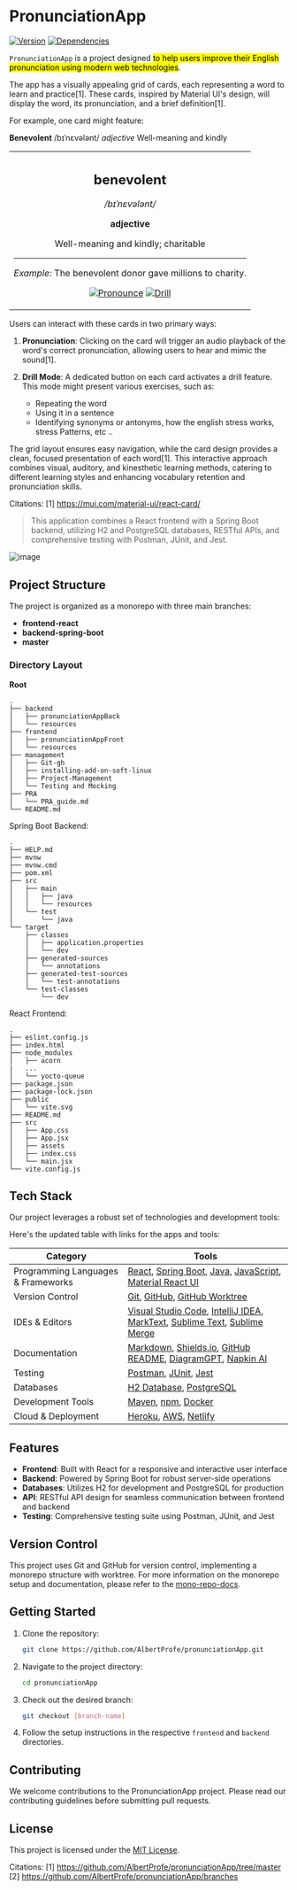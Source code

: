 # PronunciationApp

[![Version](https://img.shields.io/badge/version-0.1.0-blue)](https://github.com/AlbertProfe/pronunciationApp)
[![Dependencies](https://img.shields.io/badge/dependencies-up%20to%20date-brightgreen)](https://github.com/AlbertProfe/pronunciationApp)


`PronunciationApp` is a project designed <mark>to help users improve their English pronunciation using modern web technologies</mark>.

The app has a visually appealing grid of cards, each representing a word to learn and practice[1]. These cards, inspired by Material UI's design, will display the word, its pronunciation, and a brief definition[1].

For example, one card might feature:

**Benevolent**
/bɪˈnɛvələnt/
*adjective*
Well-meaning and kindly

<div align="center" width="30%"> <table> <tr> <td align="center"> <h2>benevolent</h2> <p><i>/bɪˈnɛvələnt/</i></p> <p><strong>adjective</strong></p> <p>Well-meaning and kindly; charitable</p> <hr> <p><em>Example:</em> The benevolent donor gave millions to charity.</p> <p> <a href="#"><img src="https://img.shields.io/badge/🔊-Pronounce-4CAF50" alt="Pronounce"></a> <a href="#"><img src="https://img.shields.io/badge/🎯-Drill-008CBA" alt="Drill"></a> </p> </td> </tr> </table> </div>


Users can interact with these cards in two primary ways:

1. **Pronunciation**: Clicking on the card will trigger an audio playback of the word's correct pronunciation, allowing users to hear and mimic the sound[1].

2. **Drill Mode**: A dedicated button on each card activates a drill feature. This mode might present various exercises, such as:
   - Repeating the word
   - Using it in a sentence
   - Identifying synonyms or antonyms, how the english stress works, stress Patterns, etc ..

The grid layout ensures easy navigation, while the card design provides a clean, focused presentation of each word[1]. This interactive approach combines visual, auditory, and kinesthetic learning methods, catering to different learning styles and enhancing vocabulary retention and pronunciation skills.

Citations:
[1] https://mui.com/material-ui/react-card/

> This application combines a React frontend with a Spring Boot backend, utilizing H2 and PostgreSQL databases, RESTful APIs, and comprehensive testing with Postman, JUnit, and Jest.

![image](https://github.com/user-attachments/assets/50731cd6-2cdf-4594-a62d-7df5f65cde50)

## Project Structure

The project is organized as a monorepo with three main branches:

- **frontend-react**
- **backend-spring-boot**
- **master**

### Directory Layout

**Root**

```
.
├── backend
│   ├── pronunciationAppBack
│   └── resources
├── frontend
│   ├── pronunciationAppFront
│   └── resources
├── management
│   ├── Git-gh
│   ├── installing-add-on-soft-linux
│   ├── Project-Management
│   └── Testing and Mocking
├── PRA
│   └── PRA_guide.md
└── README.md
```
Spring Boot Backend:

```
.
├── HELP.md
├── mvnw
├── mvnw.cmd
├── pom.xml
├── src
│   ├── main
│   │   ├── java
│   │   └── resources
│   └── test
│       └── java
└── target
    ├── classes
    │   ├── application.properties
    │   └── dev
    ├── generated-sources
    │   └── annotations
    ├── generated-test-sources
    │   └── test-annotations
    └── test-classes
        └── dev
```

React Frontend:

```
.
├── eslint.config.js
├── index.html
├── node_modules
│   ├── acorn
|   ...
│   └── yocto-queue
├── package.json
├── package-lock.json
├── public
│   └── vite.svg
├── README.md
├── src
│   ├── App.css
│   ├── App.jsx
│   ├── assets
│   ├── index.css
│   └── main.jsx
└── vite.config.js
```

## Tech Stack

Our project leverages a robust set of technologies and development tools:

Here's the updated table with links for the apps and tools:

| Category | Tools |
|----------|-------|
| Programming Languages & Frameworks | [React](https://reactjs.org/), [Spring Boot](https://spring.io/projects/spring-boot), [Java](https://www.java.com/), [JavaScript](https://developer.mozilla.org/en-US/docs/Web/JavaScript), [Material React UI](https://mui.com/)|
| Version Control | [Git](https://git-scm.com/), [GitHub](https://github.com/), [GitHub Worktree](https://git-scm.com/docs/git-worktree) |
| IDEs & Editors | [Visual Studio Code](https://code.visualstudio.com/), [IntelliJ IDEA](https://www.jetbrains.com/idea/), [MarkText](https://marktext.app/), [Sublime Text](https://www.sublimetext.com/), [Sublime Merge](https://www.sublimemerge.com/) |
| Documentation | [Markdown](https://daringfireball.net/projects/markdown/), [Shields.io](https://shields.io/), [GitHub README](https://docs.github.com/en/repositories/managing-your-repositorys-settings-and-features/customizing-your-repository/about-readmes), [DiagramGPT](https://www.eraser.io/diagramgpt), [Napkin AI](https://www.napkin.ai/) |
| Testing | [Postman](https://www.postman.com/), [JUnit](https://junit.org/junit5/), [Jest](https://jestjs.io/) |
| Databases | [H2 Database](https://www.h2database.com/), [PostgreSQL](https://www.postgresql.org/) |
| Development Tools | [Maven](https://maven.apache.org/), [npm](https://www.npmjs.com/), [Docker](https://www.docker.com/) |
| Cloud & Deployment | [Heroku](https://www.heroku.com/), [AWS](https://aws.amazon.com/), [Netlify](https://www.netlify.com/) |

## Features

- **Frontend**: Built with React for a responsive and interactive user interface
- **Backend**: Powered by Spring Boot for robust server-side operations
- **Databases**: Utilizes H2 for development and PostgreSQL for production
- **API**: RESTful API design for seamless communication between frontend and backend
- **Testing**: Comprehensive testing suite using Postman, JUnit, and Jest

## Version Control

This project uses Git and GitHub for version control, implementing a monorepo structure with worktree. For more information on the monorepo setup and documentation, please refer to the [mono-repo-docs](https://github.com/AlbertProfe/pronunciationApp/tree/master/management/Git-gh/mono-repo-docs).

## Getting Started

1. Clone the repository:
   ```bash
   git clone https://github.com/AlbertProfe/pronunciationApp.git
   ```

2. Navigate to the project directory:
   ```bash
   cd pronunciationApp
   ```

3. Check out the desired branch:
   ```bash
   git checkout [branch-name]
   ```

4. Follow the setup instructions in the respective `frontend` and `backend` directories.

## Contributing

We welcome contributions to the PronunciationApp project. Please read our contributing guidelines before submitting pull requests.

## License

This project is licensed under the [MIT License](LICENSE).

Citations:
[1] https://github.com/AlbertProfe/pronunciationApp/tree/master
[2] https://github.com/AlbertProfe/pronunciationApp/branches
